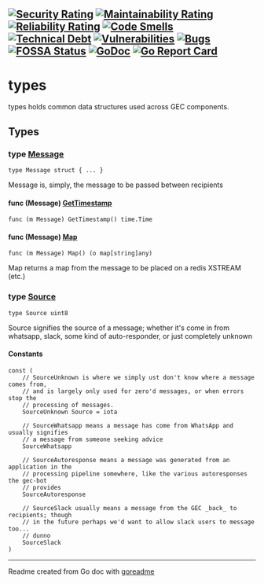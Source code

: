 [![Security Rating](https://sonarcloud.io/api/project_badges/measure?project=gender-equality-community_types&metric=security_rating)](https://sonarcloud.io/summary/new_code?id=gender-equality-community_types)
[![Maintainability Rating](https://sonarcloud.io/api/project_badges/measure?project=gender-equality-community_types&metric=sqale_rating)](https://sonarcloud.io/summary/new_code?id=gender-equality-community_types)
[![Reliability Rating](https://sonarcloud.io/api/project_badges/measure?project=gender-equality-community_types&metric=reliability_rating)](https://sonarcloud.io/summary/new_code?id=gender-equality-community_types)
[![Code Smells](https://sonarcloud.io/api/project_badges/measure?project=gender-equality-community_types&metric=code_smells)](https://sonarcloud.io/summary/new_code?id=gender-equality-community_types)
[![Technical Debt](https://sonarcloud.io/api/project_badges/measure?project=gender-equality-community_types&metric=sqale_index)](https://sonarcloud.io/summary/new_code?id=gender-equality-community_types)
[![Vulnerabilities](https://sonarcloud.io/api/project_badges/measure?project=gender-equality-community_types&metric=vulnerabilities)](https://sonarcloud.io/summary/new_code?id=gender-equality-community_types)
[![Bugs](https://sonarcloud.io/api/project_badges/measure?project=gender-equality-community_types&metric=bugs)](https://sonarcloud.io/summary/new_code?id=gender-equality-community_types)
[![FOSSA Status](https://app.fossa.com/api/projects/git%2Bgithub.com%2Fgender-equality-community%2Ftypes.svg?type=shield)](https://app.fossa.com/projects/git%2Bgithub.com%2Fgender-equality-community%2Ftypes?ref=badge_shield)
[![GoDoc](https://img.shields.io/badge/pkg.go.dev-doc-blue)](http://pkg.go.dev/github.com/gender-equality-community/types)
[![Go Report Card](https://goreportcard.com/badge/github.com/gender-equality-community/types)](https://goreportcard.com/report/github.com/gender-equality-community/types)
---
# types

types holds common data structures used across GEC components.

## Types

### type [Message](https://github.com/gender-equality-community/types/blob/main/message.go#L36)

`type Message struct { ... }`

Message is, simply, the message to be passed between recipients

#### func (Message) [GetTimestamp](https://github.com/gender-equality-community/types/blob/main/message.go#L68)

`func (m Message) GetTimestamp() time.Time`

#### func (Message) [Map](https://github.com/gender-equality-community/types/blob/main/message.go#L62)

`func (m Message) Map() (o map[string]any)`

Map returns a map from the message to be placed on a redis XSTREAM (etc.)

### type [Source](https://github.com/gender-equality-community/types/blob/main/message.go#L12)

`type Source uint8`

Source signifies the source of a message; whether it's come
in from whatsapp, slack, some kind of auto-responder, or just
completely unknown

#### Constants

```golang
const (
    // SourceUnknown is where we simply ust don't know where a message comes from,
    // and is largely only used for zero'd messages, or when errors stop the
    // processing of messages.
    SourceUnknown Source = iota

    // SourceWhatsapp means a message has come from WhatsApp and usually signifies
    // a message from someone seeking advice
    SourceWhatsapp

    // SourceAutoresponse means a message was generated from an application in the
    // processing pipeline somewhere, like the various autoresponses the gec-bot
    // provides
    SourceAutoresponse

    // SourceSlack usually means a message from the GEC _back_ to recipients; though
    // in the future perhaps we'd want to allow slack users to message too...
    // dunno
    SourceSlack
)
```

---
Readme created from Go doc with [goreadme](https://github.com/posener/goreadme)
